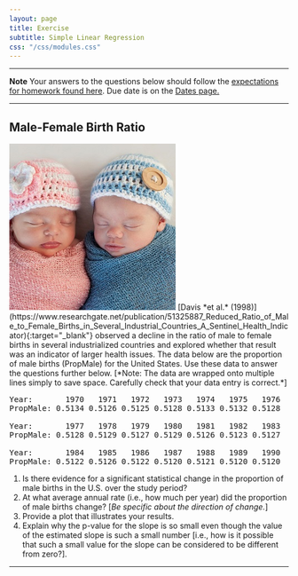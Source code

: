 ```yaml
---
layout: page
title: Exercise
subtitle: Simple Linear Regression
css: "/css/modules.css"
---
```


----

<div class="alert alert-warning">
  <strong>Note</strong> Your answers to the questions below should follow the <a href="../../resources/hwformat" target="_blank">expectations for homework found here</a>. Due date is on the <a href="../../resources/Dates-Current" target="_blank">Dates page.</a>
</div>

----

## Male-Female Birth Ratio
<img src="../zimgs/boy-girl-infants.jpg" alt="Boy and Girl Infants" class="img-right">
[Davis *et al.* (1998)](https://www.researchgate.net/publication/51325887_Reduced_Ratio_of_Male_to_Female_Births_in_Several_Industrial_Countries_A_Sentinel_Health_Indicator){:target="_blank"} observed a decline in the ratio of male to female births in several industrialized countries and explored whether that result was an indicator of larger health issues. The data below are the proportion of male births (PropMale) for the United States. Use these data to answer the questions further below. [*Note: The data are wrapped onto multiple lines simply to save space. Carefully check that your data entry is correct.*]

<pre>
Year:       1970   1971   1972   1973   1974   1975   1976
PropMale: 0.5134 0.5126 0.5125 0.5128 0.5133 0.5132 0.5128

Year:       1977   1978   1979   1980   1981   1982   1983
PropMale: 0.5128 0.5129 0.5127 0.5129 0.5126 0.5123 0.5127

Year:       1984   1985   1986   1987   1988   1989   1990
PropMale: 0.5122 0.5126 0.5122 0.5120 0.5121 0.5120 0.5120
</pre>

1. Is there evidence for a significant statistical change in the proportion of male births in the U.S. over the study period?
1. At what average annual rate (i.e., how much per year) did the proportion of male births change? [*Be specific about the direction of change.*]
1. Provide a plot that illustrates your results.
1. Explain why the p-value for the slope is so small even though the value of the estimated slope is such a small number [i.e., how is it possible that such a small value for the slope can be considered to be different from zero?].

----
